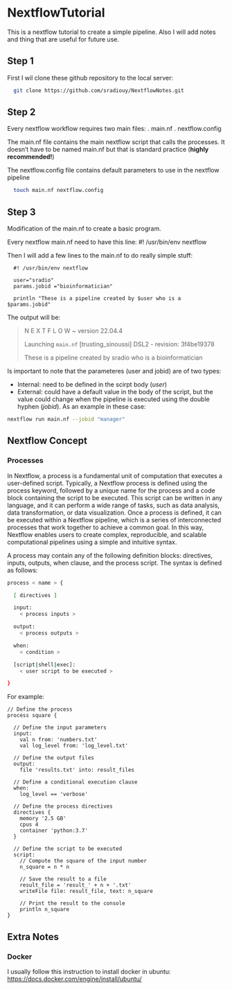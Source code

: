 # NextflowTutorial

This is a nextflow tutorial to create a simple pipeline. Also I will add notes and thing that are useful for future use.

## Step 1

First I wil clone these github repository to the local server: 

```bash
  git clone https://github.com/sradiouy/NextflowNotes.git
```

## Step 2 

Every nextflow workflow requires two main files: 
  . main.nf
  . nextflow.config
  
The main.nf file contains the main nextflow script that calls the processes.
It doesn’t have to be named main.nf but that is standard practice (**highly recommended!**)

The nextflow.config file contains default parameters to use in the nextflow pipeline

```bash
  touch main.nf nextflow.config
```
## Step 3 

Modification of the main.nf to create a basic program.

Every nextflow main.nf need to have this line:
  #! /usr/bin/env nextflow

Then I will add a few lines to the main.nf to do really simple stuff:
```nextflow
  #! /usr/bin/env nextflow
  
  user="sradio"
  params.jobid ="bioinformatician"
  
  println "These is a pipeline created by $user who is a $params.jobid"
```

The output will be: 

>N E X T F L O W  ~  version 22.04.4
>
>Launching `main.nf` [trusting_sinoussi] DSL2 - revision: 3f4be19378
>
>These is a pipeline created by sradio who is a bioinformatician

Is important to note that the parameteres (user and jobid) are of two types: 

- Internal: need to be defined in the scirpt body (*user*)
- External: could have a default value in the body of the script, but the value could change when the pipeline is executed using the double hyphen (*jobid*). As an example in these case:

```bash
nextflow run main.nf --jobid "manager"
```

## Nextflow Concept

### Processes

In Nextflow, a process is a fundamental unit of computation that executes a user-defined script. Typically, a Nextflow process is defined using the process keyword, followed by a unique name for the process and a code block containing the script to be executed. This script can be written in any language, and it can perform a wide range of tasks, such as data analysis, data transformation, or data visualization. Once a process is defined, it can be executed within a Nextflow pipeline, which is a series of interconnected processes that work together to achieve a common goal. In this way, Nextflow enables users to create complex, reproducible, and scalable computational pipelines using a simple and intuitive syntax.

A process may contain any of the following definition blocks: directives, inputs, outputs, when clause, and the process script. The syntax is defined as follows:

```bash
process < name > {

  [ directives ]

  input:
    < process inputs >

  output:
    < process outputs >

  when:
    < condition >

  [script|shell|exec]:
    < user script to be executed >

}
```
For example:

```nextflow
// Define the process
process square {

  // Define the input parameters
  input:
    val n from: 'numbers.txt'
    val log_level from: 'log_level.txt'

  // Define the output files
  output:
    file 'results.txt' into: result_files

  // Define a conditional execution clause
  when:
    log_level == 'verbose'

  // Define the process directives
  directives {
    memory '2.5 GB'
    cpus 4
    container 'python:3.7'
  }

  // Define the script to be executed
  script:
    // Compute the square of the input number
    n_square = n * n

    // Save the result to a file
    result_file = 'result_' + n + '.txt'
    writeFile file: result_file, text: n_square

    // Print the result to the console
    println n_square
}
```


## Extra Notes

### Docker 

I usually follow this instruction to install docker in ubuntu: https://docs.docker.com/engine/install/ubuntu/

